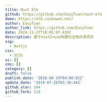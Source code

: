 ```yaml
---
title: Nuxt Elm
github: https://github.com/EasyTuan/nuxt-elm
demo: https://elm.caibowen.net/
author: EasyTuan
author_link: https://github.com/EasyTuan
date: 2024-11-27T18:05:07.630Z
description: 基于nuxt2+vue构建的全栈开源项目
ssg:
  - Nuxtjs
css:
  - SCSS
ui: []
cms: []
category: []
draft: false
publish_date: '2018-08-19T04:00:02Z'
update_date: '2019-07-26T03:36:44Z'
github_star: 344
github_fork: 114
---
```

